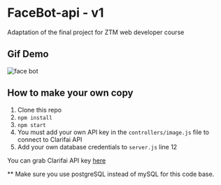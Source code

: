 # FaceBot-api - v1
Adaptation of the final project for ZTM web developer course

## Gif Demo
![face bot](Readme/facebot-gif.gif)

## How to make your own copy
1. Clone this repo
2.  ```npm install```
3.  ```npm start```
4. You must add your own API key in the `controllers/image.js` file to connect to Clarifai API
5. Add your own database credentials to `server.js` line 12

You can grab Clarifai API key [here](https://www.clarifai.com/)

** Make sure you use postgreSQL instead of mySQL for this code base.
